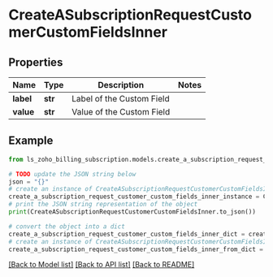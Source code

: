 # CreateASubscriptionRequestCustomerCustomFieldsInner


## Properties

Name | Type | Description | Notes
------------ | ------------- | ------------- | -------------
**label** | **str** | Label of the Custom Field | 
**value** | **str** | Value of the Custom Field | 

## Example

```python
from ls_zoho_billing_subscription.models.create_a_subscription_request_customer_custom_fields_inner import CreateASubscriptionRequestCustomerCustomFieldsInner

# TODO update the JSON string below
json = "{}"
# create an instance of CreateASubscriptionRequestCustomerCustomFieldsInner from a JSON string
create_a_subscription_request_customer_custom_fields_inner_instance = CreateASubscriptionRequestCustomerCustomFieldsInner.from_json(json)
# print the JSON string representation of the object
print(CreateASubscriptionRequestCustomerCustomFieldsInner.to_json())

# convert the object into a dict
create_a_subscription_request_customer_custom_fields_inner_dict = create_a_subscription_request_customer_custom_fields_inner_instance.to_dict()
# create an instance of CreateASubscriptionRequestCustomerCustomFieldsInner from a dict
create_a_subscription_request_customer_custom_fields_inner_from_dict = CreateASubscriptionRequestCustomerCustomFieldsInner.from_dict(create_a_subscription_request_customer_custom_fields_inner_dict)
```
[[Back to Model list]](../README.md#documentation-for-models) [[Back to API list]](../README.md#documentation-for-api-endpoints) [[Back to README]](../README.md)



